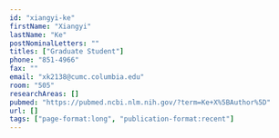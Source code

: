```yaml
---
id: "xiangyi-ke"
firstName: "Xiangyi"
lastName: "Ke"
postNominalLetters: ""
titles: ["Graduate Student"]
phone: "851-4966"
fax: ""
email: "xk2138@cumc.columbia.edu"
room: "505"
researchAreas: []
pubmed: "https://pubmed.ncbi.nlm.nih.gov/?term=Ke+X%5BAuthor%5D"
url: []
tags: ["page-format:long", "publication-format:recent"]
---
```

